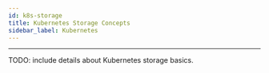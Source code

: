 ```yaml
---
id: k8s-storage
title: Kubernetes Storage Concepts
sidebar_label: Kubernetes
---
```


------

TODO: include details about Kubernetes storage basics. 

